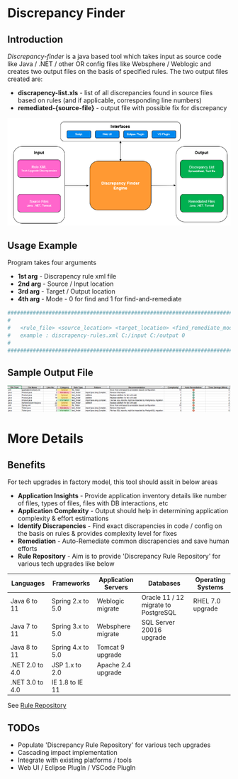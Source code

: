 # Discrepancy Finder

## Introduction
*Discrepancy-finder* is a java based tool which takes input as source code  like Java / .NET / other OR config files like Websphere / Weblogic and creates two output files on the basis of specified rules. The two output files created are:
 -  **discrapency-list.xls** - list of all discrepancies found in source files based on rules (and if applicable, corresponding line numbers)
 -  **remediated-{source-file}** - output file with possible fix for discrepancy

![Screenshot](discrepancy-finder.png) <!-- .element height="100%" width="100%" -->

## Usage Example

Program takes four arguments

 - **1st arg** - Discrapency rule xml file
 - **2nd arg** - Source / Input location
 - **3rd arg** - Target / Output location
 - **4th arg** - Mode - 0 for find and 1 for find-and-remediate


```sh
##############################################################################
#                                                                            #
#   <rule_file> <source_location> <target_location> <find_remediate_mode>    #
#   example : discrapency-rules.xml C:/input C:/output 0                     #
#                                                                            #
##############################################################################
```

## Sample Output File
![Screenshot](sample-output.png) <!-- .element height="100%" width="100%" -->

# More Details

## Benefits 

For tech upgrades in factory model,  this tool should assit in below areas 

 - **Application Insights** - Provide application inventory details like number of files, types of files, files with DB interactions, etc 
 - **Application Complexity** - Output should help in determining application complexity & effort estimations 
 - **Identify Discrapencies** -  Find exact discrapencies in code / config on the basis on rules & provides complexity level for fixes 
 - **Remediation** - Auto-Remediate common discrapencies and save human efforts 
 - **Rule Repository** - Aim is to provide 'Discrepancy Rule Repository' for various tech upgrades like below

| Languages | Frameworks | Application Servers | Databases | Operating Systems |
| --------- | ---------- | ------------------- | --------- | ----------------- |
| Java 6 to 11 | Spring 2.x to 5.0 | Weblogic migrate | Oracle 11 / 12 migrate to PostgreSQL | RHEL 7.0 upgrade |
| Java 7 to 11| Spring 3.x to 5.0 | Websphere migrate | SQL Server 20016 upgrade| |
| Java 8 to 11 | Spring 4.x to 5.0 | Tomcat 9 upgrade| | |
| .NET 2.0  to 4.0| JSP 1.x to 2.0| Apache 2.4 upgrade| | 
| .NET 3.0 to 4.0 | IE 1.8 to IE 11| | |

See  [Rule Repository](https://github.com/jeevanatigre/discrepancy-finder-service/tree/master/rule-repository)


## TODOs

 - Populate 'Discrepancy Rule Repository' for various tech upgrades
 - Cascading impact implementation
 - Integrate with existing platforms / tools
 - Web UI / Eclipse PlugIn / VSCode PlugIn